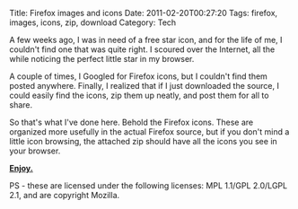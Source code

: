 Title: Firefox images and icons
Date: 2011-02-20T00:27:20
Tags: firefox, images, icons, zip, download
Category: Tech


A few weeks ago, I was in need of a free star icon, and for the life of me,
 I couldn't find one that was quite right. I scoured over the Internet, 
 all the while noticing the perfect little star in my browser.

A couple of times, I Googled for Firefox icons, but I couldn't find them 
posted anywhere. Finally, I realized that if I just downloaded the source, 
I could easily find the icons, zip them up neatly, and post them for all to
share.

So that's what I've done here. Behold the Firefox icons. These are 
organized more usefully in the actual Firefox source, 
but if you don't mind a little icon browsing, the attached zip should have 
all the icons you see in your browser.

[**Enjoy.**][1]

PS - these are licensed under the following licenses: MPL 1.1/GPL 2.0/LGPL 
2.1, and are copyright Mozilla.

[1]: {filename}/archive/firefox-images.zip
